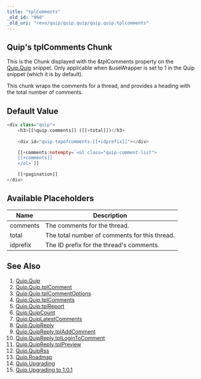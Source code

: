 ```yaml
---
title: "tplComments"
_old_id: "960"
_old_uri: "revo/quip/quip.quip/quip.quip.tplcomments"
---
```


## Quip's tplComments Chunk

This is the Chunk displayed with the &tplComments property on the [Quip.Quip](/extras/quip/quip.quip "Quip.Quip") snippet. Only applicable when &useWrapper is set to 1 in the Quip snippet (which it is by default).

This chunk wraps the comments for a thread, and provides a heading with the total number of comments.

## Default Value

``` php 
<div class="quip">
    <h3>[[%quip.comments]] ([[+total]])</h3>
        
    <div id="quip-topofcomments-[[+idprefix]]"></div>

    [[+comments:notempty=`<ol class="quip-comment-list">
    [[+comments]]
    </ol>`]]

    [[+pagination]]
</div>
```

## Available Placeholders

| Name     | Description                                   |
| -------- | --------------------------------------------- |
| comments | The comments for the thread.                  |
| total    | The total number of comments for this thread. |
| idprefix | The ID prefix for the thread's comments.      |

## See Also

1. [Quip.Quip](/extras/quip/quip.quip)
  1. [Quip.Quip.tplComment](/extras/quip/quip.quip/quip.quip.tplcomment)
  2. [Quip.Quip.tplCommentOptions](/extras/quip/quip.quip/quip.quip.tplcommentoptions)
  3. [Quip.Quip.tplComments](/extras/quip/quip.quip/quip.quip.tplcomments)
  4. [Quip.Quip.tplReport](/extras/quip/quip.quip/quip.quip.tplreport)
2. [Quip.QuipCount](/extras/quip/quip.quipcount)
3. [Quip.QuipLatestComments](/extras/quip/quip.quiplatestcomments)
4. [Quip.QuipReply](/extras/quip/quip.quipreply)
  1. [Quip.QuipReply.tplAddComment](/extras/quip/quip.quipreply/quip.quipreply.tpladdcomment)
  2. [Quip.QuipReply.tplLoginToComment](/extras/quip/quip.quipreply/quip.quipreply.tpllogintocomment)
  3. [Quip.QuipReply.tplPreview](/extras/quip/quip.quipreply/quip.quipreply.tplpreview)
5. [Quip.QuipRss](/extras/quip/quip.quiprss)
6. [Quip.Roadmap](/extras/quip/quip.roadmap)
7. [Quip.Upgrading](/extras/quip/quip.upgrading)
  1. [Quip.Upgrading to 1.0.1](/extras/quip/quip.upgrading/quip.upgrading-to-1.0.1)
